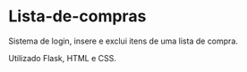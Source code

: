 # Lista-de-compras

Sistema de login, insere e exclui itens de uma lista de compra.

Utilizado Flask, HTML e CSS.
